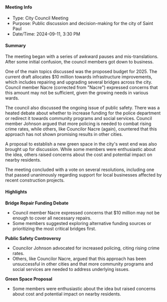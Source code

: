 ---
---

#### Meeting Info
* Type: City Council Meeting
* Purpose: Public discussion and decision-making for the city of Saint Paul
* Date/Time: 2024-09-11, 3:30 PM

#### Summary
The meeting began with a series of awkward pauses and mis-translations. After some initial confusion, the council members got down to business.

One of the main topics discussed was the proposed budget for 2025. The current draft allocates $10 million towards infrastructure improvements, which includes repairing and upgrading several bridges across the city. Council member Nacre (corrected from "Nacre") expressed concerns that this amount may not be sufficient, given the growing needs in various wards.

The council also discussed the ongoing issue of public safety. There was a heated debate about whether to increase funding for the police department or redirect it towards community programs and social services. Council member Johnson argued that more policing is needed to combat rising crime rates, while others, like Councilor Nacre (again), countered that this approach has not shown promising results in other cities.

A proposal to establish a new green space in the city's west end was also brought up for discussion. While some members were enthusiastic about the idea, others raised concerns about the cost and potential impact on nearby residents.

The meeting concluded with a vote on several resolutions, including one that passed unanimously regarding support for local businesses affected by recent construction projects.

#### Highlights

**Bridge Repair Funding Debate**
* Council member Nacre expressed concerns that $10 million may not be enough to cover all necessary repairs.
* Some members suggested exploring alternative funding sources or prioritizing the most critical bridges first.

**Public Safety Controversy**
* Councilor Johnson advocated for increased policing, citing rising crime rates.
* Others, like Councilor Nacre, argued that this approach has been unsuccessful in other cities and that more community programs and social services are needed to address underlying issues.

**Green Space Proposal**
* Some members were enthusiastic about the idea but raised concerns about cost and potential impact on nearby residents.

